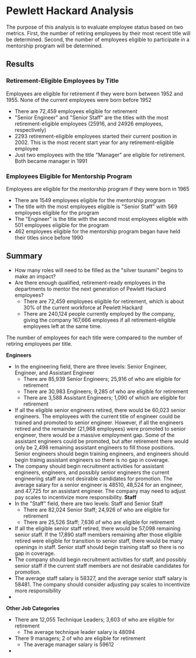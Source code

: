 # Pewlett Hackard Analysis
The purpose of this analysis is to evaluate employee status based on two metrics. First, the number of retiring employees by their most recent title will be determined. Second, the number of employees eligible to participate in a mentorship program will be determined.

## Results
### Retirement-Eligible Employees by Title
Employees are eligible for retirement if they were born between 1952 and 1955. None of the current employees were born before 1952
- There are 72,459 employees eligible for retirement
- "Senior Engineer" and "Senior Staff" are the titles with the most retirement-eligible employees (25916, and 24926 employees, respectively)
- 2293 retirement-eligible employees started their current position in 2002. This is the most recent start year for any retirement-eligible employee
- Just two employees with the title "Manager" are eligible for retirement. Both became manager in 1991
### Employees Eligible for Mentorship Program
Employees are eligible for the mentorship program if they were born in 1965
- There are 1549 employees eligible for the mentorship program
- The title with the most employees eligible is "Senior Staff" with 569 employees eligible for the program
- The "Engineer" is the title with the second most employees eligible with 501 employees eligible for the program
- 462 employees eligible for the mentorship program began have held their titles since before 1990
## Summary
- How many roles will need to be filled as the "silver tsunami" begins to make an impact?
- Are there enough qualified, retirement-ready employees in the departments to mentor the next generation of Pewlett Hackard employees?
  - There are 72,459 employees eligible for retirement, which is about 30% of the current workforce at Pewlett Hackard
  - There are 240,124 people currently employed by the company, giving the company 167,666 employees if all retirement-eligible employees left at the same time.
  
 The number of employees for each title were compared to the number of retiring employees per title.
 
 **Engineers**
- In the engineering field, there are three levels: Senior Engineer, Engineer, and Assistant Engineer
  - There are 85,939 Senior Engineers; 25,916 of who are eligible for retirement
  - There are 30,983 Engineers; 9,285 of who are eligible for retirement
  - There are 3,588 Assistant Engineers; 1,090 of which are eligible for retirement
- If all the eligible senior engineers retired, there would be 60,023 senior engineers. The employees with the current title of engineer could be trained and promoted to senior engineer. However, if all the engineers retired and the remainder (21,968 employees) were promoted to senior engineer, there would be a massive employment gap. Some of the assistant engineers could be promoted, but after retirement there would only be 2,498 remaining assistant engineers to fill those positions. Senior engineers should begin training engineers, and engineers should begin trainig assistant engineers so there is no gap in coverage.
- The company should begin recruitment activities for assistant engineers, engineers, and possibly senior engineers the current engineering staff are not desirable candidates for promotion. The average salary for a senior engineer is 48510, 48,524 for an engineer, and 47,725 for an assistant engineer. The company may need to adjust pay scales to incentivize more responsibility. 
  **Staff**
- In the "Staff" field, there are two levels: Staff and Senior Staff
  - There are 82,024 Senior Staff; 24,926 of who are eligible for retirement
  - There are 25,526 Staff; 7,636 of who are eligible for retirement
- If all the eligible senior staff retired, there would be 57,098 remaining senior staff. If the 17,890 staff members remaining after those eligible retired were eligible for transition to senior staff, there would be many openings in staff. Senior staff should begin training staff so there is no gap in coverage.
- The company should begin recruitment activities for staff, and possibly senior staff if the current staff members are not desirable candidates for promotion.
- The average staff salary is 58327, and the average senior staff salary is 58481. The company should consider adjusting pay scales to incentivize more responsibility
- 
**Other Job Categories**
- There are 12,055 Technique Leaders; 3,603 of who are eligible for retirement
  - The average technique leader salary is 48094
- There 9 managers; 2 of who are eligible for retirement
  - The average manager salary is 59612   
- 
